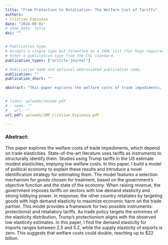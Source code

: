 ```yaml
---
title: "From Protection to Retaliation: The Welfare Cost of Tariffs"
authors:
- Cristian Espinosa
date: "2024-09-01"
# show_date: false
doi: ""


# Publication type.
# Accepts a single type but formatted as a YAML list (for Hugo requirements).
# Enter a publication type from the CSL standard.
publication_types: ["article-journal"]

# Publication name and optional abbreviated publication name.
publication: ""
publication_short: ""

abstract: "This paper explores the welfare costs of trade impediments, which depend on trade elasticities. State-of-the-art literature uses tariffs as instruments to structurally identify them. Studies using Trump tariffs in the US estimate modest elasticities, implying low welfare costs. In this paper, I build a model of political economy to explain these results and introduce a novel identification strategy for estimating them. The model features a selection mechanism for goods chosen for treatment, based on the government’s objective function and the state of the economy. When raising revenue, the government imposes tariffs on sectors with low demand elasticity and strong lobbying power. In response, the other country retaliates by targeting goods with high demand elasticity to maximize economic harm on the trade partner. This model provides a framework for two possible instruments: protectionist and retaliatory tariffs. As trade policy targets the extremes of the elasticity distribution, Trump’s protectionism aligns with the observed low elasticity estimates. In this paper, I find the demand elasticity for imports ranges between 2.5 and 5.2, while the supply elasticity of exports is zero. This suggests that welfare costs could double, reaching up to $22 billion."


# links: uploads/resume.pdf
# - name: ""
#   url: ""
url_pdf: uploads/JMP_Cristian_Espinosa.pdf

---
```


### Abstract:

This paper explores the welfare costs of trade impediments, which depend on trade elasticities. State-of-the-art literature uses tariffs as instruments to structurally identify them. Studies using Trump tariffs in the US estimate modest elasticities, implying low welfare costs. In this paper, I build a model of political economy to explain these results and introduce a novel identification strategy for estimating them. The model features a selection mechanism for goods chosen for treatment, based on the government’s objective function and the state of the economy. When raising revenue, the government imposes tariffs on sectors with low demand elasticity and strong lobbying power. In response, the other country retaliates by targeting goods with high demand elasticity to maximize economic harm on the trade partner. This model provides a framework for two possible instruments: protectionist and retaliatory tariffs. As trade policy targets the extremes of the elasticity distribution, Trump’s protectionism aligns with the observed low elasticity estimates. In this paper, I find the demand elasticity for imports ranges between 2.5 and 5.2, while the supply elasticity of exports is zero. This suggests that welfare costs could double, reaching up to $22 billion.

